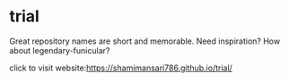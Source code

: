 # trial
Great repository names are short and memorable. Need inspiration? How about legendary-funicular?


click to visit website:https://shamimansari786.github.io/trial/
